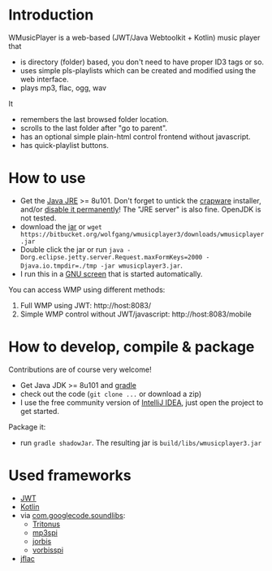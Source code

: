 # Introduction

WMusicPlayer is a web-based (JWT/Java Webtoolkit + Kotlin) music player that

* is directory (folder) based, you don't need to have proper ID3 tags or so.
* uses simple pls-playlists which can be created and modified using the web interface.
* plays mp3, flac, ogg, wav

It

* remembers the last browsed folder location.
* scrolls to the last folder after "go to parent".
* has an optional simple plain-html control frontend without javascript.
* has quick-playlist buttons.

# How to use

* Get the [Java JRE](http://www.oracle.com/technetwork/java/javase/downloads/index.html) >= 8u101. Don't forget to untick the [crapware](https://www.google.com/search?q=java+crapware) installer, and/or [disable it permanently](https://www.java.com/en/download/faq/disable_offers.xml)!
The "JRE server" is also fine. OpenJDK is not tested.
* download the [jar](https://bitbucket.org/wolfgang/wmusicplayer3/downloads) or `wget https://bitbucket.org/wolfgang/wmusicplayer3/downloads/wmusicplayer.jar`
* Double click the jar or run `java -Dorg.eclipse.jetty.server.Request.maxFormKeys=2000 -Djava.io.tmpdir=./tmp -jar wmusicplayer3.jar`.
* I run this in a [GNU screen](https://en.wikipedia.org/wiki/GNU_Screen) that is started automatically.

You can access WMP using different methods:

1. Full WMP using JWT: http://host:8083/
2. Simple WMP control without JWT/javascript: http://host:8083/mobile


# How to develop, compile & package

Contributions are of course very welcome!

* Get Java JDK >= 8u101 and [gradle](https://gradle.org/install/)
* check out the code (`git clone ...` or download a zip)
* I use the free community version of [IntelliJ IDEA](https://www.jetbrains.com/idea/download/), just open the project to get started.

Package it:

* run `gradle shadowJar`. The resulting jar is `build/libs/wmusicplayer3.jar`


# Used frameworks #

* [JWT](https://www.webtoolkit.eu/jwt)
* [Kotlin](https://kotlinlang.org)
* via [com.googlecode.soundlibs](https://code.google.com/p/soundlibs/):
    * [Tritonus](http://tritonus.org/)
    * [mp3spi](http://www.javazoom.net/mp3spi/mp3spi.html)
    * [jorbis](http://www.jcraft.com/jorbis/)
    * [vorbisspi](http://www.javazoom.net/vorbisspi/vorbisspi.html)
* [jflac](https://github.com/nguillaumin/jflac)


